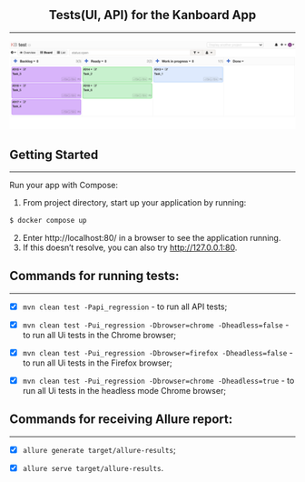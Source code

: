 # <h2 align="center">Tests(UI, API) for the Kanboard App</h3>
****
<div align="center">
  <a href="https://github.com/Tetiana1386/Kanboard">
    <img src="src/images/image_1.png" alt="Kanboard" width="" height="">
  </a>
</div>

## Getting Started
****

Run your app with Compose:

1. From project directory, start up your application by running:
  ```sh
  $ docker compose up
  ```
2. Enter http://localhost:80/ in a browser to see the application running.
3. If this doesn’t resolve, you can also try http://127.0.0.1:80.

## Commands for running tests:
****


-[x] `mvn clean test -Papi_regression` - to run all API tests;


-[x] `mvn clean test -Pui_regression -Dbrowser=chrome -Dheadless=false` - to run all Ui tests in the Chrome browser;


-[x] `mvn clean test -Pui_regression -Dbrowser=firefox -Dheadless=false` - to run all Ui tests in the Firefox browser;


-[x] `mvn clean test -Pui_regression -Dbrowser=chrome -Dheadless=true` - to run all Ui tests in the headless mode Chrome browser;


## Commands for receiving Allure report:
****


-[x] `allure generate target/allure-results`;


-[x] `allure serve target/allure-results`.

